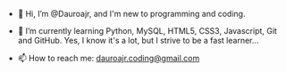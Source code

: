 - 👋 Hi, I’m @Dauroajr, and I'm new to programming and coding.

- 🌱 I’m currently learning Python, MySQL, HTML5, CSS3, Javascript, Git and GitHub. Yes, I know it's a lot, but I strive to be a fast learner...

- 📫 How to reach me: dauroajr.coding@gmail.com

<!---
Dauroajr/Dauroajr is a ✨ special ✨ repository because its `README.md` (this file) appears on your GitHub profile.
You can click the Preview link to take a look at your changes.
--->
